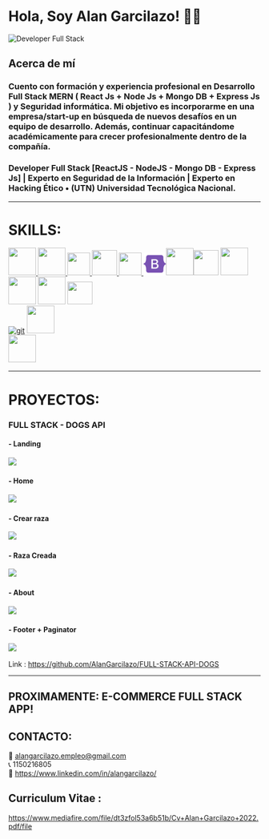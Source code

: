 #  Hola, Soy Alan Garcilazo! 👋👋

![Developer Full Stack](https://static.platzi.com/media/blog/mern-stack-284eedb6-ee6b-4441-b181-5064a453a15a.png)


## Acerca de mí 
### Cuento con formación y experiencia profesional en Desarrollo Full Stack MERN ( React Js + Node Js + Mongo DB + Express Js ) y Seguridad informática. Mi objetivo es incorporarme en una empresa/start-up en búsqueda de nuevos desafíos en un equipo de desarrollo. Además, continuar capacitándome académicamente para crecer profesionalmente dentro de la compañía.

### Developer Full Stack [ReactJS - NodeJS - Mongo DB - Express Js] | Experto en Seguridad de la Información | Experto en Hacking Ético • (UTN) Universidad Tecnológica Nacional.

------------


# SKILLS:

<a href="https://developer.mozilla.org/es/docs/Web/HTML"><img src="https://raw.githubusercontent.com/yurijserrano/Github-Profile-Readme-Logos/master/others/html.svg"  height="55" width="55" >
<a href="https://developer.mozilla.org/es/docs/Web/CSS"><img src="https://raw.githubusercontent.com/yurijserrano/Github-Profile-Readme-Logos/master/others/css.svg"  height="55" width="55" > 
<a href="http://flexboxgrid.com/"><img src="https://i.ytimg.com/vi/6qko7Nbe8YA/maxresdefault.jpg"  height="45" width="45" > 
<a href="https://mui.com/"><img src="https://mui.com/static/logo.png"  height="50" width="50" > 
<a href="https://styled-components.com/"><img src="https://styled-components.com/atom.png"  height="45" width="45" > 
<a href="https://getbootstrap.com/"><img src="https://raw.githubusercontent.com/devicons/devicon/9f4f5cdb393299a81125eb5127929ea7bfe42889/icons/bootstrap/bootstrap-plain.svg" alt="Bootstrap" width="45" height="45"/></a><a href="https://developer.mozilla.org/es/docs/Web/JavaScript"><img src="https://raw.githubusercontent.com/yurijserrano/Github-Profile-Readme-Logos/master/programming%20languages/javascript.svg" height="54" width="55" ></a><a href="https://www.typescriptlang.org/"><img src="https://raw.githubusercontent.com/yurijserrano/Github-Profile-Readme-Logos/master/programming%20languages/typescript.svg" height="50" width="50" ></a>
<a href="https://es.reactjs.org/"><img src="https://raw.githubusercontent.com/yurijserrano/Github-Profile-Readme-Logos/master/frameworks/react.svg"  height="55" width="55" ></a>
<a href="https://es.redux.js.org/"><img src="https://raw.githubusercontent.com/yurijserrano/Github-Profile-Readme-Logos/master/frameworks/redux.svg"  height="55" width="55" ></a>
<a href="https://nodejs.org/es/"><img src="https://raw.githubusercontent.com/yurijserrano/Github-Profile-Readme-Logos/master/frameworks/nodejs.svg"  height="55" width="55" ></a> 
<a href="https://expressjs.com/"><img src="https://blobscdn.gitbook.com/v0/b/gitbook-28427.appspot.com/o/assets%2F-Lgyno4NC7rhy49BAEjN%2F-Lh14lb3LH4C886qWxYA%2F-Lh1DZeIUQennGd9RiHe%2FScreen%20Shot%202019-06-10%20at%2011.30.20%20AM.png?alt=media&token=784b79f6-81b5-4308-97a2-155afb9d496f" width="50" height="45" ></a>    
<a href="https://git-scm.com/"><img src="https://www.vectorlogo.zone/logos/git-scm/git-scm-icon.svg" alt="git" width="50" height="50"/></a>
<a href="https://www.postgresql.org/"><img src="https://raw.githubusercontent.com/yurijserrano/Github-Profile-Readme-Logos/master/databases/postgresql.svg"  height="55" width="55" ></a>  
<a href="https://sequelize.org/"><img src="https://camo.githubusercontent.com/c7df0ed52a480ff725aac7ac3a11c8aedb6f60ea8ab01929c6adea9903589222/68747470733a2f2f63646e2e69636f6e2d69636f6e732e636f6d2f69636f6e73322f323130372f504e472f3531322f66696c655f747970655f73657175656c697a655f69636f6e5f3133303137332e706e67"  height="55" width="55" ></a> 

  

------------

# PROYECTOS:
### FULL STACK - DOGS API
#### - Landing
![](https://i.pinimg.com/originals/21/42/d3/2142d3b04d5a37d06c2a813182a101b9.jpg)



#### - Home
![](https://i.pinimg.com/originals/48/7a/d0/487ad010b2f73112a92344352dd0c13b.jpg)


#### - Crear raza

![](https://i.pinimg.com/originals/71/78/b8/7178b870d91b0686d81023fbcecde5c5.jpg)


#### - Raza Creada

![](https://i.pinimg.com/originals/82/c1/74/82c1741beefc6297cab462d756082d25.jpg)


#### - About

![](https://i.pinimg.com/originals/71/a2/bd/71a2bdbbf73ec6503411fcda26811933.jpg)



#### - Footer + Paginator


![](https://i.pinimg.com/originals/f4/cd/68/f4cd687cacb2cd3887ea721536fad362.jpg)

 Link : https://github.com/AlanGarcilazo/FULL-STACK-API-DOGS
  
------------ 
  PROXIMAMENTE: E-COMMERCE FULL STACK APP!
------------
## CONTACTO:

📧 alangarcilazo.empleo@gmail.com
  <br/>
📞 1150216805
  <br/>
💎 https://www.linkedin.com/in/alangarcilazo/
  
  ## Curriculum Vitae : 
  
  https://www.mediafire.com/file/dt3zfol53a6b51b/Cv+Alan+Garcilazo+2022.pdf/file

